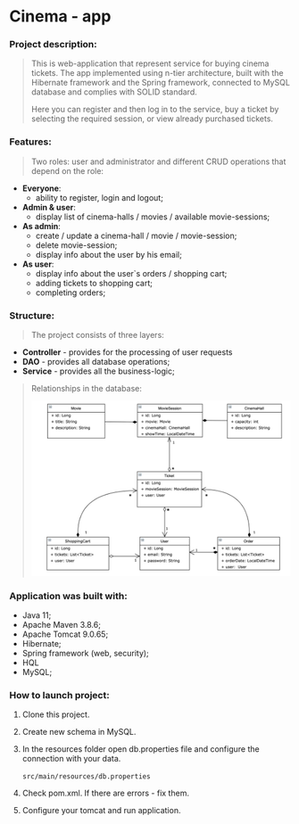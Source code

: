 #  Cinema - app 

### Project description:
> This is web-application that represent service for 
> buying cinema tickets. The app implemented using n-tier
> architecture, built with the Hibernate framework and the 
> Spring framework, connected to MySQL database and complies
> with SOLID standard. 
> 
> Here you can register and then log in to the service, buy 
> a ticket by selecting the required session, or view already 
> purchased tickets.

### Features: 
> Two roles: user and administrator and 
> different CRUD operations that depend on the role:
- __Everyone__:
  - ability to register, login and logout;
- __Admin & user__:
  - display list of cinema-halls / movies / available movie-sessions;
- __As admin__:
  - create / update a cinema-hall / movie / movie-session;
  - delete movie-session;
  - display info about the user by his email;
- __As user__:
  - display info about the user`s orders / shopping cart;
  - adding tickets to shopping cart;
  - completing orders;

### Structure:
> The project consists of three layers:
* __Controller__ - provides for the processing of user requests
* __DAO__ - provides all database operations;
* __Service__ - provides all the business-logic;

> Relationships in the database:
> 
> ![](image/relationships.png)

### Application was built with:
* Java 11;
* Apache Maven 3.8.6;
* Apache Tomcat 9.0.65;
* Hibernate;
* Spring framework (web, security);
* HQL
* MySQL;

### How to launch project:
1. Clone this project.
2. Create new schema in MySQL.
3. In the resources folder open db.properties file 
and configure the connection with your data.

   `src/main/resources/db.properties`
4. Check pom.xml. Іf there are errors - fix them.
5. Configure your tomcat and run application.